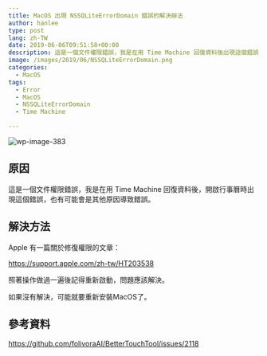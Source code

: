 ```yaml
---
title: MacOS 出現 NSSQLiteErrorDomain 錯誤的解決辦法
author: hanlee
type: post
lang: zh-TW
date: 2019-06-06T09:51:58+00:00
description: 這是一個文件權限錯誤，我是在用 Time Machine 回復資料後出現這個錯誤，也有可能會是其他原因導致錯誤
image: /images/2019/06/NSSQLiteErrorDomain.png
categories:
  - MacOS
tags:
  - Error
  - MacOS
  - NSSQLiteErrorDomain
  - Time Machine

---
```


![wp-image-383](/images/2019/06/NSSQLiteErrorDomain.png)

## 原因

這是一個文件權限錯誤，我是在用 Time Machine 回復資料後，開啟行事曆時出現這個錯誤，也有可能會是其他原因導致錯誤。

## 解決方法

Apple 有一篇關於修復權限的文章：

<https://support.apple.com/zh-tw/HT203538>

照著操作做過一遍後記得重新啟動，問題應該解決。

如果沒有解決，可能就要重新安裝MacOS了。

## 參考資料

<https://github.com/folivoraAI/BetterTouchTool/issues/2118>
